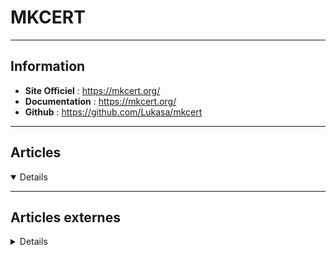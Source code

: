 # MKCERT
----

## <i class="fa-solid fa-hashtag"></i> Information

> <i class="fa-solid fa-quote-left"></i>  <i class="fa-solid fa-quote-left fa-rotate-180"></i>


- <i class="fa-solid fa-globe"></i> **Site Officiel** : https://mkcert.org/
- <i class="fa-solid fa-book"></i> **Documentation** : https://mkcert.org/
- <i class="fa-brands fa-github"></i> **Github** : https://github.com/Lukasa/mkcert

---

## <i class="fa-regular fa-newspaper"></i> Articles

<details open>

</details>

---

## <i class="fa-solid fa-glasses"></i> Articles externes

<details>

- [Comment créer des certificats SSL de confiance locale avec mkcert sur Ubuntu 20.04](https://fr.linux-console.net/?p=3120)
- [Comment mettre le HTTPS en local avec docker-compose et mkcert ?](https://knplabs.com/fr/blog/comment-mettre-en-place-le-https/)
- [Des certificats SSL auto-signés avec mkcert](https://blog.stephane-robert.info/post/homelab-certificats-https-ssl-mkcert/)
- [How to create locally signed SSL certificates with mkcert](https://www.techrepublic.com/article/how-to-create-locally-signed-ssl-certificates-with-mkcert/)
- [How to Create Locally Trusted SSL Certificates with mkcert on Ubuntu 20.04](https://www.howtoforge.com/how-to-create-locally-trusted-ssl-certificates-with-mkcert-on-ubuntu/)
- [Mkcert - Create SSL Certificates for Local Development on Linux](https://linoxide.com/linux-how-to/mkcert-localhost-ssl-certificates-linux/)
- [Mkcert: a tool to create SSL certificates for local development](https://ubunlog.com/en/mkcert-a-tool-to-create-ssl-certificates-for-local-development/)
- [Mkcert: un outil pour créer des certificats SSL pour le développement local](https://ubunlog.com/fr/mkcert-una-herramienta-para-crear-certificados-ssl-para-el-desarrollo-local/)
- https://github.com/FiloSottile/mkcert

</details>